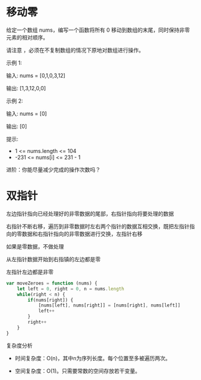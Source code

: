 
# 移动零

给定一个数组 nums，编写一个函数将所有 0 移动到数组的末尾，同时保持非零元素的相对顺序。

请注意 ，必须在不复制数组的情况下原地对数组进行操作。


示例 1:


输入: nums = [0,1,0,3,12]

输出: [1,3,12,0,0]


示例 2:


输入: nums = [0]

输出: [0]
 

提示:

* 1 <= nums.length <= 104
* -231 <= nums[i] <= 231 - 1
 

进阶：你能尽量减少完成的操作次数吗？


# 双指针

左边指针指向已经处理好的非零数据的尾部，右指针指向将要处理的数据

右指针不断右移，遍历到非零数据时左右两个指针的数据互相交换，既把左指针指向的零数据和右指针指向的非零数据进行交换，左指针右移

如果是零数据，不做处理

从左指针数据开始到右指镇的左边都是零

左指针左边都是非零

```js
var moveZeroes = function (nums) {
    let left = 0, right = 0, n = nums.length
    while(right < n) {
        if(nums[right]) {
            [nums[left], nums[right]] = [nums[right], nums[left]]
            left++
        }
        right++
    }
}
```

复杂度分析

* 时间复杂度：O(n)，其中n为序列长度。每个位置至多被遍历两次。

* 空间复杂度：O(1)。只需要常数的空间存放若干变量。